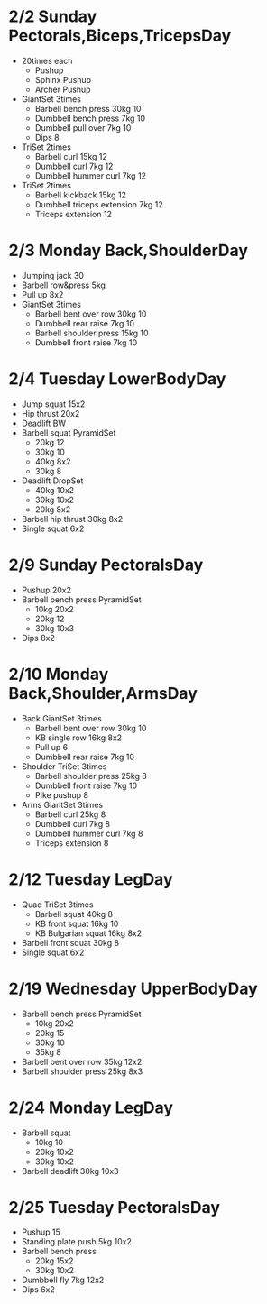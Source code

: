 # 2/2 Sunday Pectorals,Biceps,TricepsDay
* 20times each
  * Pushup
  * Sphinx Pushup
  * Archer Pushup
* GiantSet 3times
  * Barbell bench press 30kg 10
  * Dumbbell bench press 7kg 10
  * Dumbbell pull over 7kg 10
  * Dips 8
* TriSet 2times
  * Barbell curl 15kg 12
  * Dumbbell curl 7kg 12
  * Dumbbell hummer curl  7kg 12
* TriSet 2times
  * Barbell kickback 15kg 12
  * Dumbbell triceps extension 7kg 12
  * Triceps extension 12

# 2/3 Monday Back,ShoulderDay
* Jumping jack 30
* Barbell row&press 5kg
* Pull up 8x2
* GiantSet 3times
  * Barbell bent over row 30kg 10
  * Dumbbell rear raise 7kg 10
  * Barbell shoulder press 15kg 10
  * Dumbbell front raise 7kg 10

# 2/4 Tuesday LowerBodyDay
* Jump squat 15x2
* Hip thrust 20x2
* Deadlift BW
* Barbell squat PyramidSet
  * 20kg 12
  * 30kg 10
  * 40kg 8x2
  * 30kg 8
* Deadlift DropSet
  * 40kg 10x2
  * 30kg 10x2
  * 20kg 8x2
* Barbell hip thrust 30kg 8x2
* Single squat 6x2

# 2/9 Sunday PectoralsDay
* Pushup 20x2
* Barbell bench press PyramidSet
  * 10kg 20x2
  * 20kg 12
  * 30kg 10x3
* Dips 8x2

# 2/10 Monday Back,Shoulder,ArmsDay
* Back GiantSet 3times
  * Barbell bent over row 30kg 10
  * KB single row 16kg 8x2
  * Pull up 6
  * Dumbbell rear raise 7kg 10
* Shoulder TriSet 3times
  * Barbell shoulder press 25kg 8
  * Dumbbell front raise 7kg 10
  * Pike pushup 8
* Arms GiantSet 3times
  * Barbell curl 25kg 8
  * Dumbbell curl 7kg 8
  * Dumbbell hummer curl 7kg 8
  * Triceps extension 8

# 2/12 Tuesday LegDay
* Quad TriSet 3times
  * Barbell squat 40kg 8
  * KB front squat 16kg 10
  * KB Bulgarian squat 16kg 8x2
* Barbell front squat 30kg 8
* Single squat 6x2

# 2/19 Wednesday UpperBodyDay
* Barbell bench press PyramidSet
  * 10kg 20x2
  * 20kg 15
  * 30kg 10
  * 35kg 8
* Barbell bent over row 35kg 12x2
* Barbell shoulder press 25kg 8x3

# 2/24 Monday LegDay
* Barbell squat
  * 10kg 10
  * 20kg 10x2
  * 30kg 10x2
* Barbell deadlift 30kg 10x3

# 2/25 Tuesday PectoralsDay
* Pushup 15
* Standing plate push 5kg 10x2
* Barbell bench press
  * 20kg 15x2
  * 30kg 10x2
* Dumbbell fly 7kg 12x2
* Dips 6x2
